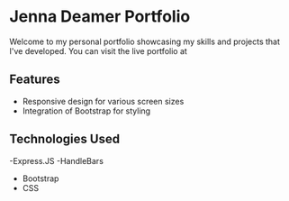 # Jenna Deamer Portfolio

Welcome to my personal portfolio showcasing my skills and projects that I've developed. You can visit the live portfolio at 

## Features

- Responsive design for various screen sizes
- Integration of Bootstrap for styling

## Technologies Used

-Express.JS
-HandleBars
- Bootstrap
- CSS

